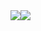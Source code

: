<div style="display: flex;">
  <img src="https://github-readme-stats.vercel.app/api?username=tandashi&count_private=true&show_icons=true&theme=dark&hide_border=true" />
  <img src="https://github-readme-stats.vercel.app/api/top-langs/?username=tandashi&theme=dark&hide=html&hide_border=true&layout=compact" />
</div>
